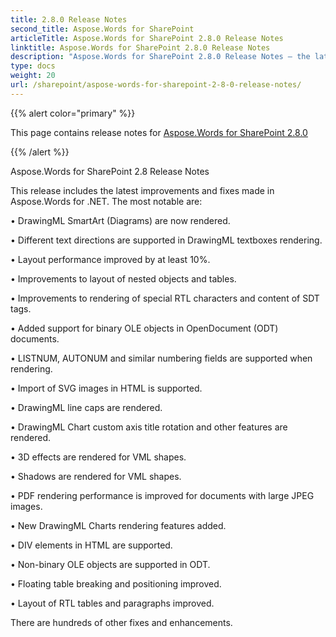 ```yaml
---
title: 2.8.0 Release Notes
second_title: Aspose.Words for SharePoint
articleTitle: Aspose.Words for SharePoint 2.8.0 Release Notes
linktitle: Aspose.Words for SharePoint 2.8.0 Release Notes
description: "Aspose.Words for SharePoint 2.8.0 Release Notes – the latest updates and fixes."
type: docs
weight: 20
url: /sharepoint/aspose-words-for-sharepoint-2-8-0-release-notes/
---
```


{{% alert color="primary" %}}

This page contains release notes for [Aspose.Words for SharePoint 2.8.0](https://downloads.aspose.com/words/sharepoint/new-releases/aspose.words-for-sharepoint-2.8.0/)

{{% /alert %}}

Aspose.Words for SharePoint 2.8 Release Notes 

This release includes the latest improvements and fixes made in Aspose.Words for .NET. The most notable are:

• DrawingML SmartArt (Diagrams) are now rendered.

• Different text directions are supported in DrawingML textboxes rendering. 

• Layout performance improved by at least 10%.

• Improvements to layout of nested objects and tables.

• Improvements to rendering of special RTL characters and content of SDT tags.

• Added support for binary OLE objects in OpenDocument (ODT) documents.

• LISTNUM, AUTONUM and similar numbering fields are supported when rendering.

• Import of SVG images in HTML is supported.

• DrawingML line caps are rendered.

• DrawingML Chart custom axis title rotation and other features are rendered.

• 3D effects are rendered for VML shapes.

• Shadows are rendered for VML shapes.

• PDF rendering performance is improved for documents with large JPEG images.

• New DrawingML Charts rendering features added.

• DIV elements in HTML are supported.

• Non-binary OLE objects are supported in ODT.

• Floating table breaking and positioning improved.

• Layout of RTL tables and paragraphs improved. 

There are hundreds of other fixes and enhancements.

